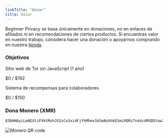 ```yaml
---
linkTitle: "Donar"
title: Donar
---
```

Beginner Privacy se basa únicamente en donaciones, no en enlaces de afiliados ni en recomendaciones de ciertos productos. Si encuentras valor en nuestro trabajo, considera hacer una donación o apoyarnos comprando en nuestra [tienda](https://shop.beginnerprivacy.com).

### Objetivos
Sitio web de Tor sin JavaScript (1 año)
<div class="progress-container" title="$0 of $192 collected">
    <span class="progress-text">$0 / $192</span>
    <div class="progress-bar" style="width: 0%;"></div>
</div>

Sistema de recompensas para colaboradores
<div class="progress-container" title="$0 of $150 collected">
    <span class="progress-text">$0 / $150</span>
    <div class="progress-bar" style="width: 0%;"></div>
</div>

### Dona Monero (XMR)
```bash
836HHAyiLmAEXtiFVktMvhJGSzCxSxi4FjYhMhmx1H3wNuhhkESmiRQRz7n4dcdMSDDtaw23ty9qdYzHf6ycfzpzLdx6Lxq
```
![Monero QR code](../../../images/xmr-qr.webp)